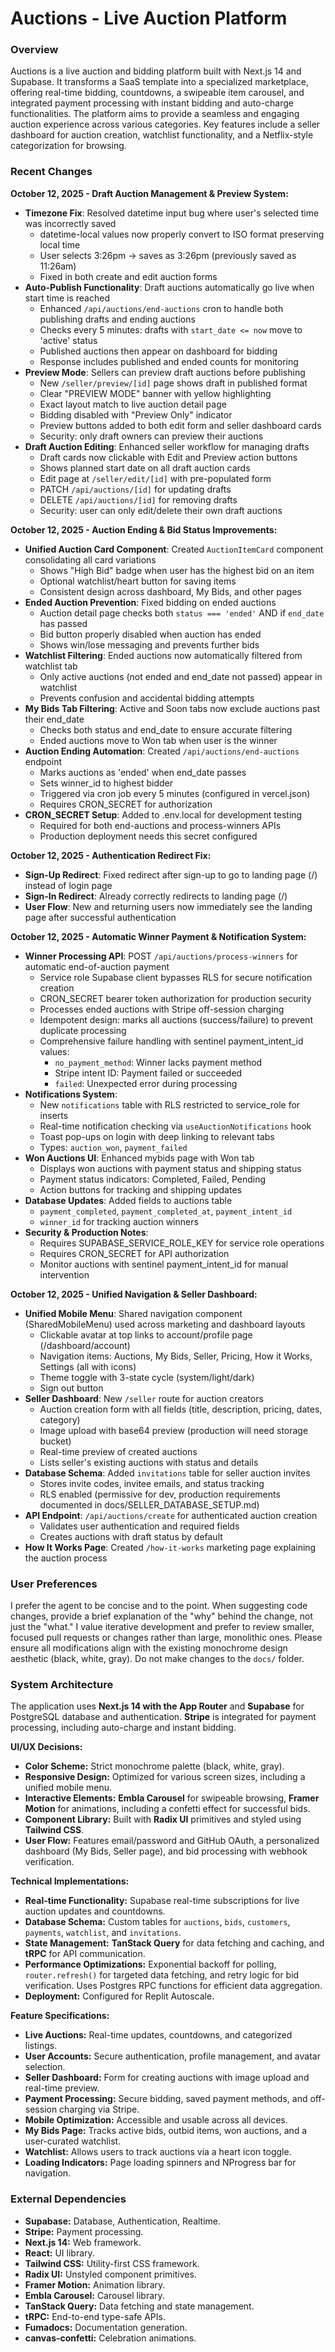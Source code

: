 # Auctions - Live Auction Platform

### Overview
Auctions is a live auction and bidding platform built with Next.js 14 and Supabase. It transforms a SaaS template into a specialized marketplace, offering real-time bidding, countdowns, a swipeable item carousel, and integrated payment processing with instant bidding and auto-charge functionalities. The platform aims to provide a seamless and engaging auction experience across various categories. Key features include a seller dashboard for auction creation, watchlist functionality, and a Netflix-style categorization for browsing.

### Recent Changes
**October 12, 2025 - Draft Auction Management & Preview System:**
- **Timezone Fix**: Resolved datetime input bug where user's selected time was incorrectly saved
  - datetime-local values now properly convert to ISO format preserving local time
  - User selects 3:26pm → saves as 3:26pm (previously saved as 11:26am)
  - Fixed in both create and edit auction forms
- **Auto-Publish Functionality**: Draft auctions automatically go live when start time is reached
  - Enhanced `/api/auctions/end-auctions` cron to handle both publishing drafts and ending auctions
  - Checks every 5 minutes: drafts with `start_date <= now` move to 'active' status
  - Published auctions then appear on dashboard for bidding
  - Response includes published and ended counts for monitoring
- **Preview Mode**: Sellers can preview draft auctions before publishing
  - New `/seller/preview/[id]` page shows draft in published format
  - Clear "PREVIEW MODE" banner with yellow highlighting
  - Exact layout match to live auction detail page
  - Bidding disabled with "Preview Only" indicator
  - Preview buttons added to both edit form and seller dashboard cards
  - Security: only draft owners can preview their auctions
- **Draft Auction Editing**: Enhanced seller workflow for managing drafts
  - Draft cards now clickable with Edit and Preview action buttons
  - Shows planned start date on all draft auction cards
  - Edit page at `/seller/edit/[id]` with pre-populated form
  - PATCH `/api/auctions/[id]` for updating drafts
  - DELETE `/api/auctions/[id]` for removing drafts
  - Security: user can only edit/delete their own draft auctions

**October 12, 2025 - Auction Ending & Bid Status Improvements:**
- **Unified Auction Card Component**: Created `AuctionItemCard` component consolidating all card variations
  - Shows "High Bid" badge when user has the highest bid on an item
  - Optional watchlist/heart button for saving items
  - Consistent design across dashboard, My Bids, and other pages
- **Ended Auction Prevention**: Fixed bidding on ended auctions
  - Auction detail page checks both `status === 'ended'` AND if `end_date` has passed
  - Bid button properly disabled when auction has ended
  - Shows win/lose messaging and prevents further bids
- **Watchlist Filtering**: Ended auctions now automatically filtered from watchlist tab
  - Only active auctions (not ended and end_date not passed) appear in watchlist
  - Prevents confusion and accidental bidding attempts
- **My Bids Tab Filtering**: Active and Soon tabs now exclude auctions past their end_date
  - Checks both status and end_date to ensure accurate filtering
  - Ended auctions move to Won tab when user is the winner
- **Auction Ending Automation**: Created `/api/auctions/end-auctions` endpoint
  - Marks auctions as 'ended' when end_date passes
  - Sets winner_id to highest bidder
  - Triggered via cron job every 5 minutes (configured in vercel.json)
  - Requires CRON_SECRET for authorization
- **CRON_SECRET Setup**: Added to .env.local for development testing
  - Required for both end-auctions and process-winners APIs
  - Production deployment needs this secret configured

**October 12, 2025 - Authentication Redirect Fix:**
- **Sign-Up Redirect**: Fixed redirect after sign-up to go to landing page (/) instead of login page
- **Sign-In Redirect**: Already correctly redirects to landing page (/)
- **User Flow**: New and returning users now immediately see the landing page after successful authentication

**October 12, 2025 - Automatic Winner Payment & Notification System:**
- **Winner Processing API**: POST `/api/auctions/process-winners` for automatic end-of-auction payment
  - Service role Supabase client bypasses RLS for secure notification creation
  - CRON_SECRET bearer token authorization for production security
  - Processes ended auctions with Stripe off-session charging
  - Idempotent design: marks all auctions (success/failure) to prevent duplicate processing
  - Comprehensive failure handling with sentinel payment_intent_id values:
    - `no_payment_method`: Winner lacks payment method
    - Stripe intent ID: Payment failed or succeeded
    - `failed`: Unexpected error during processing
- **Notifications System**: 
  - New `notifications` table with RLS restricted to service_role for inserts
  - Real-time notification checking via `useAuctionNotifications` hook
  - Toast pop-ups on login with deep linking to relevant tabs
  - Types: `auction_won`, `payment_failed`
- **Won Auctions UI**: Enhanced mybids page with Won tab
  - Displays won auctions with payment status and shipping status
  - Payment status indicators: Completed, Failed, Pending
  - Action buttons for tracking and shipping updates
- **Database Updates**: Added fields to auctions table
  - `payment_completed`, `payment_completed_at`, `payment_intent_id`
  - `winner_id` for tracking auction winners
- **Security & Production Notes**: 
  - Requires SUPABASE_SERVICE_ROLE_KEY for service role operations
  - Requires CRON_SECRET for API authorization
  - Monitor auctions with sentinel payment_intent_id for manual intervention

**October 12, 2025 - Unified Navigation & Seller Dashboard:**
- **Unified Mobile Menu**: Shared navigation component (SharedMobileMenu) used across marketing and dashboard layouts
  - Clickable avatar at top links to account/profile page (/dashboard/account)
  - Navigation items: Auctions, My Bids, Seller, Pricing, How it Works, Settings (all with icons)
  - Theme toggle with 3-state cycle (system/light/dark)
  - Sign out button
- **Seller Dashboard**: New `/seller` route for auction creators
  - Auction creation form with all fields (title, description, pricing, dates, category)
  - Image upload with base64 preview (production will need storage bucket)
  - Real-time preview of created auctions
  - Lists seller's existing auctions with status and details
- **Database Schema**: Added `invitations` table for seller auction invites
  - Stores invite codes, invitee emails, and status tracking
  - RLS enabled (permissive for dev, production requirements documented in docs/SELLER_DATABASE_SETUP.md)
- **API Endpoint**: `/api/auctions/create` for authenticated auction creation
  - Validates user authentication and required fields
  - Creates auctions with draft status by default
- **How It Works Page**: Created `/how-it-works` marketing page explaining the auction process

### User Preferences
I prefer the agent to be concise and to the point. When suggesting code changes, provide a brief explanation of the "why" behind the change, not just the "what." I value iterative development and prefer to review smaller, focused pull requests or changes rather than large, monolithic ones. Please ensure all modifications align with the existing monochrome design aesthetic (black, white, gray). Do not make changes to the `docs/` folder.

### System Architecture
The application uses **Next.js 14 with the App Router** and **Supabase** for PostgreSQL database and authentication. **Stripe** is integrated for payment processing, including auto-charge and instant bidding.

**UI/UX Decisions:**
- **Color Scheme:** Strict monochrome palette (black, white, gray).
- **Responsive Design:** Optimized for various screen sizes, including a unified mobile menu.
- **Interactive Elements:** **Embla Carousel** for swipeable browsing, **Framer Motion** for animations, including a confetti effect for successful bids.
- **Component Library:** Built with **Radix UI** primitives and styled using **Tailwind CSS**.
- **User Flow:** Features email/password and GitHub OAuth, a personalized dashboard (My Bids, Seller page), and bid processing with webhook verification.

**Technical Implementations:**
- **Real-time Functionality:** Supabase real-time subscriptions for live auction updates and countdowns.
- **Database Schema:** Custom tables for `auctions`, `bids`, `customers`, `payments`, `watchlist`, and `invitations`.
- **State Management:** **TanStack Query** for data fetching and caching, and **tRPC** for API communication.
- **Performance Optimizations:** Exponential backoff for polling, `router.refresh()` for targeted data fetching, and retry logic for bid verification. Uses Postgres RPC functions for efficient data aggregation.
- **Deployment:** Configured for Replit Autoscale.

**Feature Specifications:**
- **Live Auctions:** Real-time updates, countdowns, and categorized listings.
- **User Accounts:** Secure authentication, profile management, and avatar selection.
- **Seller Dashboard:** Form for creating auctions with image upload and real-time preview.
- **Payment Processing:** Secure bidding, saved payment methods, and off-session charging via Stripe.
- **Mobile Optimization:** Accessible and usable across all devices.
- **My Bids Page:** Tracks active bids, outbid items, won auctions, and a user-curated watchlist.
- **Watchlist:** Allows users to track auctions via a heart icon toggle.
- **Loading Indicators:** Page loading spinners and NProgress bar for navigation.

### External Dependencies
- **Supabase:** Database, Authentication, Realtime.
- **Stripe:** Payment processing.
- **Next.js 14:** Web framework.
- **React:** UI library.
- **Tailwind CSS:** Utility-first CSS framework.
- **Radix UI:** Unstyled component primitives.
- **Framer Motion:** Animation library.
- **Embla Carousel:** Carousel library.
- **TanStack Query:** Data fetching and state management.
- **tRPC:** End-to-end type-safe APIs.
- **Fumadocs:** Documentation generation.
- **canvas-confetti:** Celebration animations.